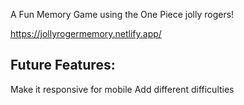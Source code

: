 A Fun Memory Game using the One Piece jolly rogers!

https://jollyrogermemory.netlify.app/

## Future Features:

Make it responsive for mobile
Add different difficulties

